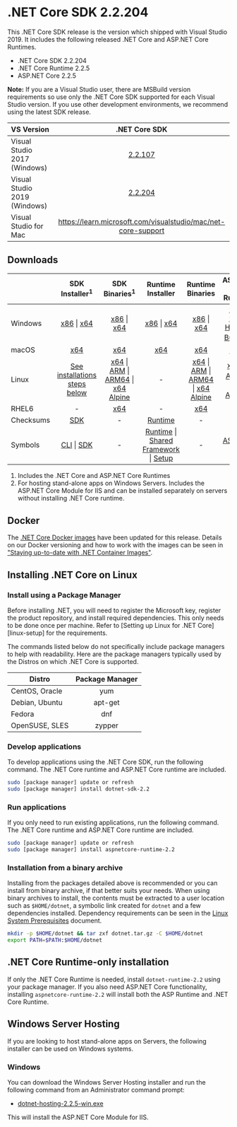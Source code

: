 # .NET Core SDK 2.2.204

This .NET Core SDK release is the version which shipped with Visual Studio 2019. It includes the following released .NET Core and ASP.NET Core Runtimes.

* .NET Core SDK 2.2.204
* .NET Core Runtime 2.2.5
* ASP.NET Core 2.2.5

**Note:** If you are a Visual Studio user, there are MSBuild version requirements so use only the .NET Core SDK supported for each Visual Studio version. If you use other development environments, we recommend using the latest SDK release.

| VS Version | .NET Core SDK |
| :-- | :--: |
| Visual Studio 2017 (Windows) | [2.2.107](../2.2.5/2.2.5-download.md) |
| Visual Studio 2019 (Windows) | [2.2.204](#downloads) |
| Visual Studio for Mac | https://learn.microsoft.com/visualstudio/mac/net-core-support |

## Downloads

|           | SDK Installer<sup>1</sup>                        | SDK Binaries<sup>1</sup>                 | Runtime Installer                                        | Runtime Binaries                                 | ASP.NET Core Runtime           |
| --------- | :------------------------------------------:     | :----------------------:                 | :---------------------------:                            | :-------------------------:                      | :-----------------:            |
| Windows   | [x86][dotnet-sdk-win-x86.exe] \| [x64][dotnet-sdk-win-x64.exe] | [x86][dotnet-sdk-win-x86.zip] \| [x64][dotnet-sdk-win-x64.zip] | [x86][dotnet-runtime-win-x86.exe] \| [x64][dotnet-runtime-win-x64.exe] | [x86][dotnet-runtime-win-x86.zip] \| [x64][dotnet-runtime-win-x64.zip] | [x86][aspnetcore-runtime-win-x86.exe] \| [x64][aspnetcore-runtime-win-x64.exe] \| <br/> [Hosting Bundle][dotnet-hosting-win.exe]<sup>2</sup> |
| macOS     | [x64][dotnet-sdk-osx-x64.pkg]  | [x64][dotnet-sdk-osx-x64.tar.gz]     | [x64][dotnet-runtime-osx-x64.pkg] | [x64][dotnet-runtime-osx-x64.tar.gz] | [x64][aspnetcore-runtime-osx-x64.tar.gz]<sup>1</sup>
| Linux     | [See installations steps below][linux-install]   | [x64][dotnet-sdk-linux-x64.tar.gz] \| [ARM][dotnet-sdk-linux-arm.tar.gz] \| [ARM64][dotnet-sdk-linux-arm64.tar.gz] \| [x64 Alpine][dotnet-sdk-linux-musl-x64.tar.gz] | - | [x64][dotnet-runtime-linux-x64.tar.gz] \| [ARM][dotnet-runtime-linux-arm.tar.gz] \| [ARM64][dotnet-runtime-linux-arm64.tar.gz] \| [x64 Alpine][dotnet-runtime-linux-musl-x64.tar.gz] | [x64][aspnetcore-runtime-linux-x64.tar.gz]<sup>1</sup>  \| [ARM][aspnetcore-runtime-linux-arm.tar.gz]<sup>1</sup> \| [x64 Alpine][aspnetcore-runtime-linux-musl-x64.tar.gz]<sup>1</sup> |
| RHEL6     | -                                                | [x64][dotnet-sdk-rhel.6-x64.tar.gz]                    | -                                                        | [x64][dotnet-runtime-rhel.6-x64.tar.gz] | - |
| Checksums | [SDK][checksums-sdk]                             | -                                        | [Runtime][checksums-runtime]                             | - | - |
| Symbols   | [CLI][cli-symbols.zip] \| [SDK][dotnet-sdk-symbols.zip]  | -                                        | [Runtime][coreclr-symbols.zip] \| [Shared Framework][corefx-symbols.zip] \| [Setup][core-setup-symbols.zip] | - | [ASP.NET Core][aspnet-symbols.zip] |

1. Includes the .NET Core and ASP.NET Core Runtimes
2. For hosting stand-alone apps on Windows Servers. Includes the ASP.NET Core Module for IIS and can be installed separately on servers without installing .NET Core runtime.

## Docker

The [.NET Core Docker images](https://hub.docker.com/r/microsoft/dotnet/) have been updated for this release. Details on our Docker versioning and how to work with the images can be seen in ["Staying up-to-date with .NET Container Images"](https://devblogs.microsoft.com/dotnet/staying-up-to-date-with-net-container-images/).

## Installing .NET Core on Linux

### Install using a Package Manager

Before installing .NET, you will need to register the Microsoft key, register the product repository, and install required dependencies. This only needs to be done once per machine. Refer to [Setting up Linux for .NET Core][linux-setup] for the requirements.

The commands listed below do not specifically include package managers to help with readability. Here are the package managers typically used by the Distros on which .NET Core is supported.

| Distro | Package Manager  |
| ---             | :----:  |
| CentOS, Oracle  | yum     |
| Debian, Ubuntu  | apt-get |
| Fedora          | dnf     |
| OpenSUSE, SLES  | zypper  |

### Develop applications
To develop applications using the .NET Core SDK, run the following command. The .NET Core runtime and ASP.NET Core runtime are included.

```bash
sudo [package manager] update or refresh
sudo [package manager] install dotnet-sdk-2.2
```

### Run applications
If you only need to run existing applications, run the following command. The .NET Core runtime and ASP.NET Core runtime are included.

```bash
sudo [package manager] update or refresh
sudo [package manager] install aspnetcore-runtime-2.2
```

### Installation from a binary archive

Installing from the packages detailed above is recommended or you can install from binary archive, if that better suits your needs. When using binary archives to install, the contents must be extracted to a user location such as `$HOME/dotnet`, a symbolic link created for `dotnet` and a few dependencies installed. Dependency requirements can be seen in the [Linux System Prerequisites](https://github.com/dotnet/core/blob/main/Documentation/linux-prereqs.md) document.

```bash
mkdir -p $HOME/dotnet && tar zxf dotnet.tar.gz -C $HOME/dotnet
export PATH=$PATH:$HOME/dotnet
```

## .NET Core Runtime-only installation

If only the .NET Core Runtime is needed, install `dotnet-runtime-2.2` using your package manager. If you also need ASP.NET Core functionality, installing `aspnetcore-runtime-2.2` will install both the ASP Runtime and .NET Core Runtime.

## Windows Server Hosting

If you are looking to host stand-alone apps on Servers, the following installer can be used on Windows systems.

### Windows

You can download the Windows Server Hosting installer and run the following command from an Administrator command prompt:

* [dotnet-hosting-2.2.5-win.exe][dotnet-hosting-win.exe]

This will install the ASP.NET Core Module for IIS.

[blob-runtime]: https://builds.dotnet.microsoft.com/dotnet/Runtime/
[blob-sdk]: https://builds.dotnet.microsoft.com/dotnet/Sdk/
[release-notes]: 2.2.204-SDK.md

[dotnet-runtime-linux-arm.tar.gz]: https://download.visualstudio.microsoft.com/download/pr/87521bd8-1522-4141-9532-91d580292c42/59116d9f6ebced4fdc8b76b9e3bbabbf/dotnet-runtime-2.2.5-linux-arm.tar.gz
[dotnet-runtime-linux-arm64.tar.gz]: https://download.visualstudio.microsoft.com/download/pr/7aca89ca-5196-4b89-93bc-1ee1eeb251d7/ca4ff94c8692a6846a756fc07174974d/dotnet-runtime-2.2.5-linux-arm64.tar.gz
[dotnet-runtime-linux-musl-x64.tar.gz]: https://download.visualstudio.microsoft.com/download/pr/e6c7d880-e951-49ba-9ad1-1b7ab92647c0/82fd0a220c311dae0096aa1fc857b003/dotnet-runtime-2.2.5-linux-musl-x64.tar.gz
[dotnet-runtime-linux-x64.tar.gz]: https://download.visualstudio.microsoft.com/download/pr/21968111-f65e-48c7-9c35-8b40de4af06c/66b7a2c7b92b54bd3311f4509cc9b9ed/dotnet-runtime-2.2.5-linux-x64.tar.gz
[dotnet-runtime-osx-x64.pkg]: https://download.visualstudio.microsoft.com/download/pr/5a373bc6-6284-4bce-aff5-791900a05241/f6761a726ca304512f05258d416f2a6b/dotnet-runtime-2.2.5-osx-x64.pkg
[dotnet-runtime-osx-x64.tar.gz]: https://download.visualstudio.microsoft.com/download/pr/3451957c-1d40-4ec4-a439-d018f92c5c12/77a0101ccfb7f5edc768f258450b295c/dotnet-runtime-2.2.5-osx-x64.tar.gz
[dotnet-runtime-rhel.6-x64.tar.gz]: https://download.visualstudio.microsoft.com/download/pr/f7969882-ed80-4f57-8f7e-10576a3a43ad/afa91359198122a385e9527187c7313c/dotnet-runtime-2.2.5-rhel.6-x64.tar.gz
[dotnet-runtime-win-arm.zip]: https://download.visualstudio.microsoft.com/download/pr/526d7d4f-cacf-452f-af9c-a13d55949490/32a864dadc46f8cea3924aee2023d347/dotnet-runtime-2.2.5-win-arm.zip
[dotnet-runtime-win-x64.exe]: https://download.visualstudio.microsoft.com/download/pr/57b58505-b244-485f-b2fb-181c442f314e/07aad4d611362c0e6ddf8ea77799ebdd/dotnet-runtime-2.2.5-win-x64.exe
[dotnet-runtime-win-x64.zip]: https://download.visualstudio.microsoft.com/download/pr/84ea4970-ac74-4a0c-a93d-b2438c507dac/9babcf7e3f459a1ddb1fe0df02fdc619/dotnet-runtime-2.2.5-win-x64.zip
[dotnet-runtime-win-x86.exe]: https://download.visualstudio.microsoft.com/download/pr/3810a636-75a9-497a-98f0-48ad497e339e/093ab61953f8a1d05fa27e54ffa7868b/dotnet-runtime-2.2.5-win-x86.exe
[dotnet-runtime-win-x86.zip]: https://download.visualstudio.microsoft.com/download/pr/ae0efd9e-e55d-4148-9d95-dd3e5fd8e6d2/5297cf422f6b4818077a6f459acde520/dotnet-runtime-2.2.5-win-x86.zip
[aspnetcore-runtime-linux-arm.tar.gz]: https://download.visualstudio.microsoft.com/download/pr/cd6635b9-f6f8-4c2d-beda-2e381fe39586/740973b83c199bf863a51c83a2432151/aspnetcore-runtime-2.2.5-linux-arm.tar.gz
[aspnetcore-runtime-linux-musl-x64.tar.gz]: https://download.visualstudio.microsoft.com/download/pr/f49a9f48-15ca-430e-b618-2e133c266d2e/e79e338cbbd15e0835b27c25d9463976/aspnetcore-runtime-2.2.5-linux-musl-x64.tar.gz
[aspnetcore-runtime-linux-x64.tar.gz]: https://download.visualstudio.microsoft.com/download/pr/411768dc-83c3-4b15-acd3-d4490aad6dde/90e0b4848a18585ab4fc170c8d7a2fbe/aspnetcore-runtime-2.2.5-linux-x64.tar.gz
[aspnetcore-runtime-osx-x64.tar.gz]: https://download.visualstudio.microsoft.com/download/pr/d655e91b-d5b3-4925-9520-1f7b7dcb73ac/b860dd24c035e206d3edc181129cc47d/aspnetcore-runtime-2.2.5-osx-x64.tar.gz
[aspnetcore-runtime-win-arm.zip]: https://download.visualstudio.microsoft.com/download/pr/c239e990-da4e-4c6f-9f47-c39b8679d159/4b4795085f593d3479b222fef5721d54/aspnetcore-runtime-2.2.5-win-arm.zip
[aspnetcore-runtime-win-x64.exe]: https://download.visualstudio.microsoft.com/download/pr/28989ee4-5f2a-4a2e-bc48-4fdb8e3e78af/81cf0048a65e782111ecb76116f1439d/aspnetcore-runtime-2.2.5-win-x64.exe
[aspnetcore-runtime-win-x64.zip]: https://download.visualstudio.microsoft.com/download/pr/1e67f249-a5d7-48a3-81c6-99b5ce398295/bc840f7a713e39e2e7ef30034adbeedf/aspnetcore-runtime-2.2.5-win-x64.zip
[aspnetcore-runtime-win-x86.exe]: https://download.visualstudio.microsoft.com/download/pr/bd58c47e-0538-4c15-aaaa-edef158ccaa0/008cf89ab5a656e3305bb99ce3ed8d82/aspnetcore-runtime-2.2.5-win-x86.exe
[aspnetcore-runtime-win-x86.zip]: https://download.visualstudio.microsoft.com/download/pr/b969a905-45f3-47cb-9496-4d502df0d904/5b2467d0289ab68863fa2ef7f13c2f7d/aspnetcore-runtime-2.2.5-win-x86.zip
[dotnet-hosting-win.exe]: https://download.visualstudio.microsoft.com/download/pr/34f4b2a6-c3b8-495c-a11f-6db955f27757/8c340c1a8c25966e39e0c0a4b308dff4/dotnet-hosting-2.2.5-win.exe
[dotnet-sdk-linux-arm.tar.gz]: https://download.visualstudio.microsoft.com/download/pr/fc0c7de2-24cb-45e4-a354-df612b5c3420/b8cc998c1c66717309d1e59ea979e1f3/dotnet-sdk-2.2.204-linux-arm.tar.gz
[dotnet-sdk-linux-arm64.tar.gz]: https://download.visualstudio.microsoft.com/download/pr/3d3d9050-ab4e-4303-9c2b-48fabbf10ed6/fba8b766585dbeeea3a6b608304f7526/dotnet-sdk-2.2.204-linux-arm64.tar.gz
[dotnet-sdk-linux-musl-x64.tar.gz]: https://download.visualstudio.microsoft.com/download/pr/4d98fe3d-3e82-4480-aacb-58b6960ff723/fc2bcc933285bbf97367854728e6f3bd/dotnet-sdk-2.2.204-linux-musl-x64.tar.gz
[dotnet-sdk-linux-x64.tar.gz]: https://download.visualstudio.microsoft.com/download/pr/ece856bb-de15-4df3-9677-67cc817ffc1b/521da52132d23deae5400b8e19e23691/dotnet-sdk-2.2.204-linux-x64.tar.gz
[dotnet-sdk-osx-x64.pkg]: https://download.visualstudio.microsoft.com/download/pr/fa52799f-b3cd-4d79-9869-a6b3997b96d7/20479fc2b7925ef40592a40ef89f3099/dotnet-sdk-2.2.204-osx-x64.pkg
[dotnet-sdk-osx-x64.tar.gz]: https://download.visualstudio.microsoft.com/download/pr/405eba1f-9a78-4ac0-99f3-3fad5107022c/d793c7a75613fb985bb6f7aff522437e/dotnet-sdk-2.2.204-osx-x64.tar.gz
[dotnet-sdk-rhel.6-x64.tar.gz]: https://download.visualstudio.microsoft.com/download/pr/e2943c98-ddba-4768-af91-9936995d5b5d/b10543dc39973d697201a7a13419a9e6/dotnet-sdk-2.2.204-rhel.6-x64.tar.gz
[dotnet-sdk-win-arm.zip]: https://download.visualstudio.microsoft.com/download/pr/d9122ef2-19cc-47d9-8388-f9eba774aa95/045c9fe68e6fbd6db66b505e19b1f927/dotnet-sdk-2.2.204-win-arm.zip
[dotnet-sdk-win-x64.exe]: https://download.visualstudio.microsoft.com/download/pr/e50ce3cf-d86a-4f23-8e75-0d86f6d1eea8/1c0b05791a5b730927664828e002d2c1/dotnet-sdk-2.2.204-win-x64.exe
[dotnet-sdk-win-x64.zip]: https://download.visualstudio.microsoft.com/download/pr/dd744f69-407a-4e70-a877-a5202cbd29ef/0a1cba3bb6e76f698ddd5d0099b0a236/dotnet-sdk-2.2.204-win-x64.zip
[dotnet-sdk-win-x86.exe]: https://download.visualstudio.microsoft.com/download/pr/e849877c-fd37-4a7f-9b53-50b1424d9d0e/66ab464f677a02ee2f8b0fe6159e06b2/dotnet-sdk-2.2.204-win-x86.exe
[dotnet-sdk-win-x86.zip]: https://download.visualstudio.microsoft.com/download/pr/1eafc84c-733a-47c7-8cf7-f121a67550c5/99f2116250751d7e57d8dfc2fadd38af/dotnet-sdk-2.2.204-win-x86.zip
[aspnet-symbols.zip]: https://download.visualstudio.microsoft.com/download/pr/0c8969d6-a150-4fd0-b5ee-f85cf47b29fd/8628d29e58df3e675327e89a3cc02eb6/aspnet-2.2.5-symbols.zip
[aspnet-extensions-symbols.zip]: https://download.visualstudio.microsoft.com/download/pr/1d8cdfb8-e3b4-470a-838b-629a4df38034/a3b613b6c5bd68514e6ffdc68e43402d/aspnet-extensions-2.2.5-symbols.zip
[cli-symbols.zip]: https://download.visualstudio.microsoft.com/download/pr/b7a489d4-5833-486e-af48-47aeba1deead/6e23995d55fdb4241e9135a5f60a975d/cli-2.2.5-symbols.zip
[core-setup-symbols.zip]: https://download.visualstudio.microsoft.com/download/pr/0cb24dfa-e1c8-4c7d-b6e8-ada512a895b4/4431f0316bd4af2c8d93df78bddd3931/core-setup-2.2.5-symbols.zip
[coreclr-symbols.zip]: https://download.visualstudio.microsoft.com/download/pr/173d6b83-0ee0-4a76-88d4-1b2cb9defc35/5603ecf3d3b2b346f1c41d1ea9d1a6dc/coreclr-2.2.5-symbols.zip
[corefx-symbols.zip]: https://download.visualstudio.microsoft.com/download/pr/8ca8518d-3e3e-438b-bb1d-130e96896abf/fb6ce1b1bb8215f0d41c9004d45819ec/corefx-2.2.5-symbols.zip
[dotnet-sdk-symbols.zip]: https://download.visualstudio.microsoft.com/download/pr/bc10e87f-b8c9-475f-b128-c79f1b10a479/89bb00ae7d070290942a48261504a73a/dotnet-sdk-2.2.5-symbols.zip
[sdk-symbols.zip]: https://download.visualstudio.microsoft.com/download/pr/8d15bfff-d1c7-448a-adea-6f44d4191413/59632e1b6558ab689a837a1acb6875b3/sdk-2.2.204-symbols.zip

[checksums-runtime]: https://builds.dotnet.microsoft.com/dotnet/checksums/2.2.4-runtime-sha.txt
[checksums-sdk]: https://builds.dotnet.microsoft.com/dotnet/checksums/2.2.204-sdk-sha.txt

[linux-install]: https://learn.microsoft.com/dotnet/core/install/linux

[dotnet-blog]: https://devblogs.microsoft.com/dotnet/net-core-may-2019/

